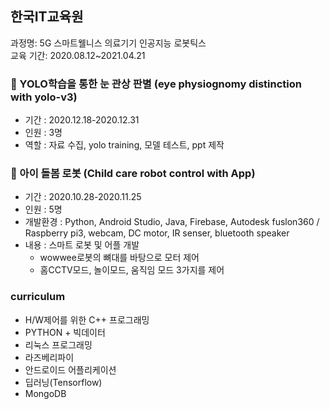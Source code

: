 ## 한국IT교육원
과정명: 5G 스마트웰니스 의료기기 인공지능 로봇틱스  
교육 기간: 2020.08.12~2021.04.21    


### :tangerine: YOLO학습을 통한 눈 관상 판별 (eye physiognomy distinction with yolo-v3)
- 기간 : 2020.12.18-2020.12.31
- 인원 : 3명
- 역할 : 자료 수집, yolo training, 모델 테스트, ppt 제작

### :tangerine: 아이 돌봄 로봇 (Child care robot control with App)
- 기간 : 2020.10.28-2020.11.25  
- 인원 : 5명  
- 개발환경 : Python, Android Studio, Java, Firebase, Autodesk fuslon360 / Raspberry pi3, webcam, DC motor, IR senser, bluetooth speaker  
- 내용 : 스마트 로봇 및 어플 개발  
    - wowwee로봇의 뼈대를 바탕으로 모터 제어  
    - 홈CCTV모드, 놀이모드, 움직임 모드 3가지를 제어  

### curriculum
- H/W제어를 위한 C++ 프로그래밍
- PYTHON + 빅데이터
- 리눅스 프로그래밍
- 라즈베리파이
- 안드로이드 어플리케이션
- 딥러닝(Tensorflow)
- MongoDB
